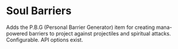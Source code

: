 # Soul Barriers

Adds the P.B.G (Personal Barrier Generator) item for creating mana-powered barriers to project against projectiles and spiritual attacks. Configurable. API options exist.
